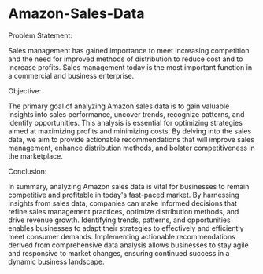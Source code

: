 # Amazon-Sales-Data

Problem Statement:

Sales management has gained importance to meet increasing competition and the need for improved methods of distribution to reduce cost and to increase profits. Sales management today is the most important function in a commercial and business enterprise.

Objective:

The primary goal of analyzing Amazon sales data is to gain valuable insights into sales performance, uncover trends, recognize patterns, and identify opportunities. This analysis is essential for optimizing strategies aimed at maximizing profits and minimizing costs. By delving into the sales data, we aim to provide actionable recommendations that will improve sales management, enhance distribution methods, and bolster competitiveness in the marketplace.

Conclusion:

In summary, analyzing Amazon sales data is vital for businesses to remain competitive and profitable in today's fast-paced market. By harnessing insights from sales data, companies can make informed decisions that refine sales management practices, optimize distribution methods, and drive revenue growth. Identifying trends, patterns, and opportunities enables businesses to adapt their strategies to effectively and efficiently meet consumer demands. Implementing actionable recommendations derived from comprehensive data analysis allows businesses to stay agile and responsive to market changes, ensuring continued success in a dynamic business landscape.







